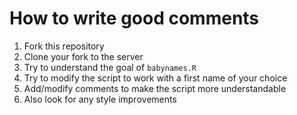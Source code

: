# How to write good comments

1. Fork this repository
2. Clone your fork to the server 
3. Try to understand the goal of `babynames.R`
4. Try to modify the script to work with a first name of your choice
5. Add/modify comments to make the script more understandable
6. Also look for any style improvements
 

